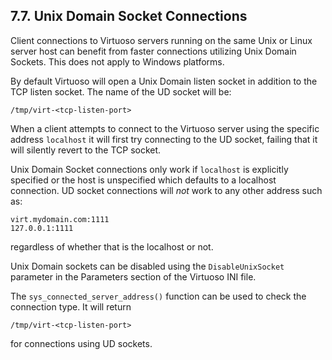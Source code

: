 <div id="accintudsockets" class="section">

<div class="titlepage">

<div>

<div>

## 7.7. Unix Domain Socket Connections

</div>

</div>

</div>

Client connections to Virtuoso servers running on the same Unix or Linux
server host can benefit from faster connections utilizing Unix Domain
Sockets. This does not apply to Windows platforms.

By default Virtuoso will open a Unix Domain listen socket in addition to
the TCP listen socket. The name of the UD socket will be:

``` programlisting
/tmp/virt-<tcp-listen-port>
```

When a client attempts to connect to the Virtuoso server using the
specific address `localhost` it will first try connecting to the UD
socket, failing that it will silently revert to the TCP socket.

Unix Domain Socket connections only work if `localhost` is explicitly
specified or the host is unspecified which defaults to a localhost
connection. UD socket connections will
<span class="emphasis">*not*</span> work to any other address such as:

``` programlisting
virt.mydomain.com:1111
127.0.0.1:1111
```

regardless of whether that is the localhost or not.

Unix Domain sockets can be disabled using the `DisableUnixSocket`
parameter in the Parameters section of the Virtuoso INI file.

The `sys_connected_server_address()` function can be used to check the
connection type. It will return

``` programlisting
/tmp/virt-<tcp-listen-port>
```

for connections using UD sockets.

</div>
